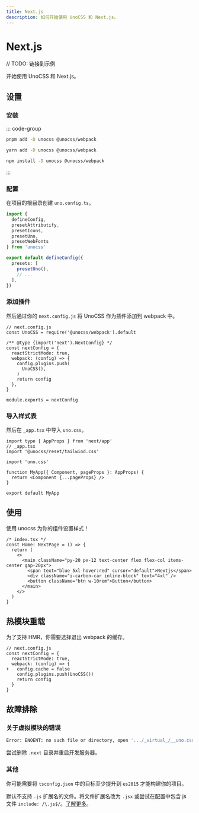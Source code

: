 ```yaml
---
title: Next.js
description: 如何开始使用 UnoCSS 和 Next.js。
---
```


# Next.js

// TODO: 链接到示例

开始使用 UnoCSS 和 Next.js。

## 设置

### 安装

::: code-group

```bash [pnpm]
pnpm add -D unocss @unocss/webpack
```

```bash [yarn]
yarn add -D unocss @unocss/webpack
```

```bash [npm]
npm install -D unocss @unocss/webpack
```

:::

### 配置

在项目的根目录创建 `uno.config.ts`。

```ts [uno.config.ts]
import {
  defineConfig,
  presetAttributify,
  presetIcons,
  presetUno,
  presetWebFonts
} from 'unocss'

export default defineConfig({
  presets: [
    presetUno(),
    // ...
  ],
})
```

### 添加插件

然后通过你的 `next.config.js` 将 UnoCSS 作为插件添加到 webpack 中。

```js{9}
// next.config.js
const UnoCSS = require('@unocss/webpack').default

/** @type {import('next').NextConfig} */
const nextConfig = {
  reactStrictMode: true,
  webpack: (config) => {
    config.plugins.push(
      UnoCSS(),
    )
    return config
  },
}

module.exports = nextConfig
```

### 导入样式表

然后在 `_app.tsx` 中导入 `uno.css`。

```tsx
import type { AppProps } from 'next/app'
// _app.tsx
import '@unocss/reset/tailwind.css'

import 'uno.css'

function MyApp({ Component, pageProps }: AppProps) {
  return <Component {...pageProps} />
}

export default MyApp
```

## 使用

使用 unocss 为你的组件设置样式！

```tsx
/* index.tsx */
const Home: NextPage = () => {
  return (
    <>
      <main className="py-20 px-12 text-center flex flex-col items-center gap-20px">
        <span text="blue 5xl hover:red" cursor="default">Nextjs</span>
        <div className="i-carbon-car inline-block" text="4xl" />
        <button className="btn w-10rem">Button</button>
      </main>
    </>
  )
}
```

## 热模块重载

为了支持 HMR，你需要选择退出 webpack 的缓存。

```js{5}
// next.config.js
const nextConfig = {
  reactStrictMode: true,
  webpack: (config) => {
+   config.cache = false
    config.plugins.push(UnoCSS())
    return config
  }
}
```

## 故障排除

### 关于虚拟模块的错误

```bash
Error: ENOENT: no such file or directory, open '.../_virtual_/__uno.css'
```

尝试删除 `.next` 目录并重启开发服务器。

### 其他

你可能需要将 `tsconfig.json` 中的目标至少提升到 `es2015` 才能构建你的项目。

默认不支持 `.js` 扩展名的文件。将文件扩展名改为 `.jsx` 或尝试在配置中包含 js 文件 `include: /\.js$/`。[了解更多](/guide/extracting#从构建工具流水线中提取)。
